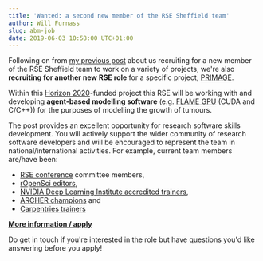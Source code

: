 ```yaml
---
title: 'Wanted: a second new member of the RSE Sheffield team'
author: Will Furnass
slug: abm-job
date: 2019-06-03 10:58:00 UTC+01:00
---
```


Following on from [my previous post](/blog/ics-job/) about us recruiting for a new member of the RSE Sheffield team to work on a variety of projects,
we're also **recruiting for another new RSE role** for a specific project, [PRIMAGE][primage].

Within this [Horizon 2020][h2020]-funded project this RSE will be working with and developing **agent-based modelling software** (e.g. [FLAME GPU][flamegpu] (CUDA and C/C++)) for the purposes of modelling the growth of tumours. 

The post provides an excellent opportunity for research software skills development. You will actively support the wider community of research software developers and will be encouraged to represent the team in national/international activities. For example, current team members are/have been: 

- [RSE conference](https://rse.ac.uk/conf2018/) committee members, 
- [rOpenSci editors](https://ropensci.org/blog/2018/06/22/new_editors/),
- [NVIDIA Deep Learning Institute accredited trainers](/training/deeplearning/), 
- [ARCHER champions](https://www.archer.ac.uk/community/champions/names/) and 
- [Carpentries trainers](/training/carpentry/)

**[More information / apply][job-ad]**

Do get in touch if you're interested in the role but have questions you'd like answering before you apply!

[flamegpu]: http://www.flamegpu.com/
[h2020]: https://ec.europa.eu/programmes/horizon2020/en 
[job-ad]: https://www.jobs.ac.uk/job/BSO195/research-software-engineer-research-associate-in-large-scale-simulation
[primage]: https://www.primageproject.eu/

